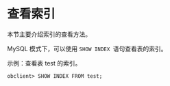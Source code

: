 查看索引 
=========================

本节主要介绍索引的查看方法。

MySQL 模式下，可以使用 `SHOW INDEX `语句查看表的索引。

示例：查看表 test 的索引。

    obclient> SHOW INDEX FROM test;


